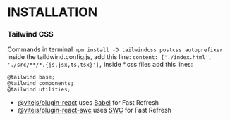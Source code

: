 # INSTALLATION


### Tailwind CSS 
Commands in terminal
 ```npm install -D tailwindcss postcss autoprefixer```
inside the taildwind.config.js, add this line:  ```content: ['./index.html', './src/**/*.{js,jsx,ts,tsx}'],```
inside *.css files add this lines:
```
@tailwind base;
@tailwind components;
@tailwind utilities;
```


- [@vitejs/plugin-react](https://github.com/vitejs/vite-plugin-react/blob/main/packages/plugin-react/README.md) uses [Babel](https://babeljs.io/) for Fast Refresh
- [@vitejs/plugin-react-swc](https://github.com/vitejs/vite-plugin-react-swc) uses [SWC](https://swc.rs/) for Fast Refresh
